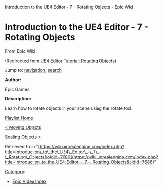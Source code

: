 Introduction to the UE4 Editor - 7 - Rotating Objects - Epic Wiki              

Introduction to the UE4 Editor - 7 - Rotating Objects
=====================================================

From Epic Wiki

(Redirected from [UE4 Editor Tutorial: Rotating Objects](/index.php?title=UE4_Editor_Tutorial:_Rotating_Objects&redirect=no "UE4 Editor Tutorial: Rotating Objects"))

Jump to: [navigation](#mw-navigation), [search](#p-search)

  

**Author:**

Epic Games

**Description:**

Learn how to rotate objects in your scene using the rotate tool.

  

[Playlist Home](/Category:Epic_Video_Playlists "Category:Epic Video Playlists")

[< Moving Objects](/Introduction_to_the_UE4_Editor_-_6_-_Moving_Objects "Introduction to the UE4 Editor - 6 - Moving Objects")

[Scaling Objects >](/Introduction_to_the_UE4_Editor_-_8_-_Scaling_Objects "Introduction to the UE4 Editor - 8 - Scaling Objects")

Retrieved from "[https://wiki.unrealengine.com/index.php?title=Introduction\_to\_the\_UE4\_Editor\_-\_7\_-\_Rotating\_Objects&oldid=7686](https://wiki.unrealengine.com/index.php?title=Introduction_to_the_UE4_Editor_-_7_-_Rotating_Objects&oldid=7686)"

[Category](/Special:Categories "Special:Categories"):

*   [Epic Video Index](/index.php?title=Category:Epic_Video_Index&action=edit&redlink=1 "Category:Epic Video Index (page does not exist)")